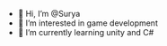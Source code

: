 - 👋 Hi, I’m @Surya
- 👀 I’m interested in game development
- 🌱 I’m currently learning unity and C#

<!---
Bhmsa/Bhmsa is a ✨ special ✨ repository because its `README.md` (this file) appears on your GitHub profile.
You can click the Preview link to take a look at your changes.
--->
